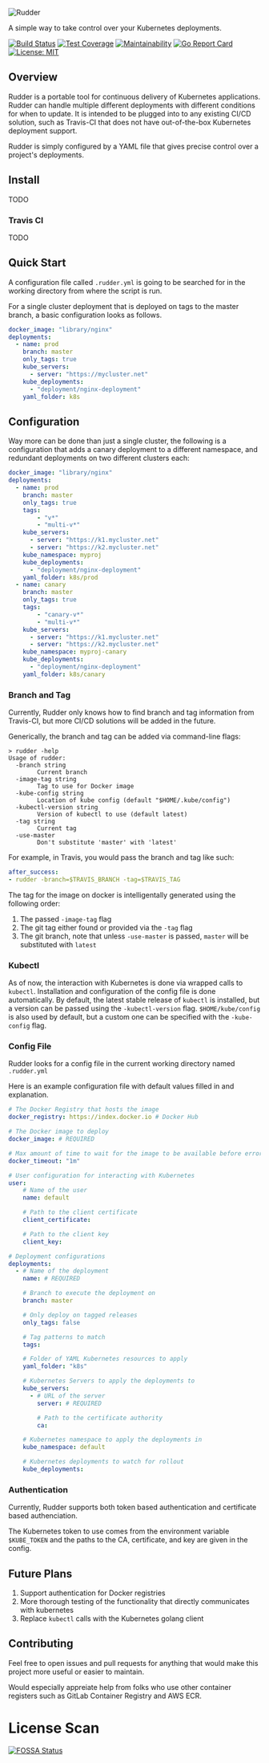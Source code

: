 ![Rudder](https://raw.githubusercontent.com/ryantking/rudder/master/static/img/logo.png)

A simple way to take control over your Kubernetes deployments.

[![Build Status](https://travis-ci.org/ryantking/rudder.svg?branch=master)](https://travis-ci.org/ryantking/rudder)
[![Test Coverage](https://api.codeclimate.com/v1/badges/e3ea6eff6537ba18ce2a/test_coverage)](https://codeclimate.com/github/ryantking/rudder/test_coverage)
[![Maintainability](https://api.codeclimate.com/v1/badges/e3ea6eff6537ba18ce2a/maintainability)](https://codeclimate.com/github/ryantking/rudder/maintainability)
[![Go Report Card](https://goreportcard.com/badge/github.com/ryantking/rudder)](https://goreportcard.com/report/github.com/ryantking/rudder)
[![License: MIT](https://img.shields.io/badge/License-MIT-blue.svg)](https://opensource.org/licenses/MIT)

## Overview

Rudder is a portable tool for continuous delivery of Kubernetes applications.
Rudder can handle multiple different deployments with different conditions for
when to update. It is intended to be plugged into to any existing CI/CD
solution, such as Travis-CI that does not have out-of-the-box Kubernetes
deployment support.

Rudder is simply configured by a YAML file that gives precise control over a
project's deployments.

## Install

TODO

### Travis CI

TODO

## Quick Start

A configuration file called `.rudder.yml` is going to be searched for in the
working directory from where the script is run.

For a single cluster deployment that is deployed on tags to the master branch,
a basic configuration looks as follows.

```yaml
docker_image: "library/nginx"
deployments:
  - name: prod
    branch: master
    only_tags: true
    kube_servers:
      - server: "https://mycluster.net"
    kube_deployments:
      - "deployment/nginx-deployment"
    yaml_folder: k8s
```

## Configuration

Way more can be done than just a single cluster, the following is a
configuration that adds a canary deployment to a different namespace, and
redundant deployments on two different clusters each:

```yaml
docker_image: "library/nginx"
deployments:
  - name: prod
    branch: master
    only_tags: true
    tags:
        - "v*"
        - "multi-v*"
    kube_servers:
      - server: "https://k1.mycluster.net"
      - server: "https://k2.mycluster.net"
    kube_namespace: myproj
    kube_deployments:
      - "deployment/nginx-deployment"
    yaml_folder: k8s/prod
  - name: canary
    branch: master
    only_tags: true
    tags:
        - "canary-v*"
        - "multi-v*"
    kube_servers:
      - server: "https://k1.mycluster.net"
      - server: "https://k2.mycluster.net"
    kube_namespace: myproj-canary
    kube_deployments:
      - "deployment/nginx-deployment"
    yaml_folder: k8s/canary
```

### Branch and Tag

Currently, Rudder only knows how to find branch and tag information from
Travis-CI, but more CI/CD solutions will be added in the future.

Generically, the branch and tag can be added via command-line flags:

```
> rudder -help
Usage of rudder:
  -branch string
        Current branch
  -image-tag string
        Tag to use for Docker image
  -kube-config string
        Location of kube config (default "$HOME/.kube/config")
  -kubectl-version string
        Version of kubectl to use (default latest)
  -tag string
        Current tag
  -use-master
        Don't substitute 'master' with 'latest'

```

For example, in Travis, you would pass the branch and tag like such:
```yaml
after_success:
- rudder -branch=$TRAVIS_BRANCH -tag=$TRAVIS_TAG
```

The tag for the image on docker is intelligentally generated using the
following order:

1. The passed `-image-tag` flag
2. The git tag either found or provided via the `-tag` flag
3. The git branch, note that unless `-use-master` is passed, `master` will be substituted with `latest`

### Kubectl

As of now, the interaction with Kubernetes is done via wrapped calls to
`kubectl`. Installation and configuration of the config file is done
automatically. By default, the latest stable release of `kubectl` is
installed, but a version can be passed using the `-kubectl-version`
flag. `$HOME/kube/config` is also used by default, but a custom one
can be specified with the `-kube-config` flag.

### Config File

Rudder looks for a config file in the current working directory named `.rudder.yml`

Here is an example configuration file with default values filled in and explanation.

```yaml
# The Docker Registry that hosts the image
docker_registry: https://index.docker.io # Docker Hub

# The Docker image to deploy
docker_image: # REQUIRED

# Max amount of time to wait for the image to be available before erroring out
docker_timeout: "1m"

# User configuration for interacting with Kubernetes
user:
    # Name of the user
    name: default

    # Path to the client certificate
    client_certificate:

    # Path to the client key
    client_key:

# Deployment configurations
deployments:
  - # Name of the deployment
    name: # REQUIRED

    # Branch to execute the deployment on
    branch: master

    # Only deploy on tagged releases
    only_tags: false

    # Tag patterns to match
    tags:

    # Folder of YAML Kubernetes resources to apply
    yaml_folder: "k8s"

    # Kubernetes Servers to apply the deployments to
    kube_servers:
      - # URL of the server
        server: # REQUIRED

        # Path to the certificate authority
        ca:

    # Kubernetes namespace to apply the deployments in
    kube_namespace: default

    # Kubernetes deployments to watch for rollout
    kube_deployments:
```

### Authentication

Currently, Rudder supports both token based authentication and certificate based
authenciation.

The Kubernetes token to use comes from the environment variable `$KUBE_TOKEN` and
the paths to the CA, certificate, and key are given in the config.

## Future Plans

1. Support authentication for Docker registries
2. More thorough testing of the functionality that directly communicates with kubernetes
3. Replace `kubectl` calls with the Kubernetes golang client


## Contributing

Feel free to open issues and pull requests for anything that would make this
project more useful or easier to maintain.

Would especially appreiate help from folks who use other container registers
such as GitLab Container Registry and AWS ECR.

# License Scan

[![FOSSA Status](https://app.fossa.com/api/projects/custom%2B12297%2Fgithub.com%2Fryantking%2Frudder.svg?type=large)](https://app.fossa.com/projects/custom%2B12297%2Fgithub.com%2Fryantking%2Frudder?ref=badge_large)
